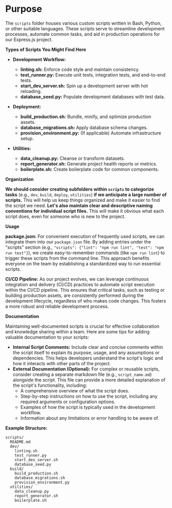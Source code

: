 # **Purpose**

The `scripts` folder houses various custom scripts written in Bash, Python, or other suitable languages. These scripts serve to streamline development processes, automate common tasks, and aid in production operations for our Express.js project.

**Types of Scripts You Might Find Here**

* **Development Workflow:**
    * **linting.sh:** Enforce code style and maintain consistency.
    * **test_runner.py:** Execute unit tests, integration tests, and end-to-end tests.
    * **start_dev_server.sh:**  Spin up a development server with hot reloading.
    * **database_seed.py:** Populate development databases with test data.

* **Deployment:**
    * **build_production.sh:** Bundle, minify, and optimize production assets.  
    * **database_migrations.sh:** Apply database schema changes.
    * **provision_environment.py:** (If applicable) Automate infrastructure setup.

* **Utilities:**
    * **data_cleanup.py:** Cleanse or transform datasets.
    * **report_generator.sh:**  Generate project health reports or metrics.  
    * **boilerplate.sh:** Create boilerplate code for common components.

**Organization**

**We should consider creating subfolders within `scripts` to categorize tasks** (e.g., `dev`, `build`, `deploy`, `utilities`) **if we anticipate a large number of scripts.** This will help us keep things organized and make it easier to find the script we need.  **Let's also maintain clear and descriptive naming conventions for individual script files.** This will make it obvious what each script does, even for someone who is new to the project.

**Usage**

**package.json:**  For convenient execution of frequently used scripts, we can integrate them into our `package.json` file.  By adding entries under the "scripts" section (e.g., `"scripts": {"lint": "npm run lint", "test": "npm run test"}`), we create easy-to-remember commands (like `npm run lint`) to trigger these scripts from the command line. This approach benefits everyone on the team by establishing a standardized way to run essential scripts.

**CI/CD Pipeline:**  As our project evolves, we can leverage continuous integration and delivery (CI/CD) practices to automate script execution within the CI/CD pipeline. This ensures that critical tasks, such as testing or building production assets, are consistently performed during the development lifecycle, regardless of who makes code changes.  This fosters a more robust and reliable development process.

**Documentation**

Maintaining well-documented scripts is crucial for effective collaboration and knowledge sharing within a team. Here are some tips for adding valuable documentation to your scripts:

* **Internal Script Comments:** Include clear and concise comments within the script itself to explain its purpose, usage, and any assumptions or dependencies. This helps developers understand the script's logic and how it interacts with other parts of the project.
* **External Documentation (Optional):**  For complex or reusable scripts, consider creating a separate markdown file (e.g., `script_name.md`) alongside the script. This file can provide a more detailed explanation of the script's functionality, including:
    * A comprehensive overview of what the script does.
    * Step-by-step instructions on how to use the script, including any required arguments or configuration options.
    * Examples of how the script is typically used in the development workflow.
    * Information about any limitations or error handling to be aware of.


**Example Structure:**
  
  ```
  scripts/
    README.md
    dev/
      linting.sh
      test_runner.py
      start_dev_server.sh
      database_seed.py
    build/
      build_production.sh
      database_migrations.sh
      provision_environment.py
    utilities/
      data_cleanup.py
      report_generator.sh
      boilerplate.sh
  ```
  
